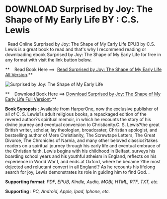  **DOWNLOAD Surprised by Joy: The Shape of My Early Life BY : C.S. Lewis**
=========================================================================

  Read Online Surprised by Joy: The Shape of My Early Life EPUB by C.S. Lewis is a great book to read and that's why I recommend reading or downloading ebook Surprised by Joy: The Shape of My Early Life for free in any format with visit the link button below.

**    Read Book Here ==>  [Read Surprised by Joy: The Shape of My Early Life All Version](https://goodreadbook.site/?book=0062565435).**

![Surprised by Joy: The Shape of My Early Life](https://i.gr-assets.com/images/S/compressed.photo.goodreads.com/books/1469812934l/29938409.jpg)

**    Download Book Here ==> [Download Surprised by Joy: The Shape of My Early Life Full Versiont](https://goodreadbook.site/?book=0062565435).**

**Book Synopsis** : Available from HarperOne, now the exclusive publisher of all of C. S. Lewis?s adult religious books, a repackaged edition of the revered author?s spiritual memoir, in which he recounts the story of his divine journey and eventual conversion to Christianity.C. S. Lewis?the great British writer, scholar, lay theologian, broadcaster, Christian apologist, and bestselling author of Mere Christianity, The Screwtape Letters, The Great Divorce, The Chronicles of Narnia, and many other beloved classics?takes readers on a spiritual journey through his early life and eventual embrace of the Christian faith. Lewis begins with his childhood in Belfast, surveys his boarding school years and his youthful atheism in England, reflects on his experience in World War I, and ends at Oxford, where he became ?the most dejected and reluctant convert in all England.? As he recounts his lifelong search for joy, Lewis demonstrates its role in guiding him to find God. .

**Supporting format**: _PDF, EPUB, Kindle, Audio, MOBI, HTML, RTF, TXT, etc._

**Supporting** : _PC, Android, Apple, Ipad, Iphone, etc._